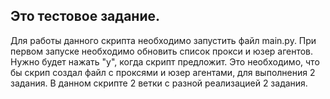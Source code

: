 ## Это тестовое задание. 
Для работы данного скрипта необходимо запустить файл main.py.
При первом запуске необходимо обновить список прокси и юзер агентов.
Нужно будет нажать "y", когда скрипт предложит. Это необходимо, 
что бы скрип создал файл с проксями и юзер агентами, для выполнения 
2 задания.
В данном скрипте 2 ветки с разной реализацией 2 задания.